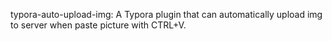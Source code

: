 typora-auto-upload-img: A Typora plugin that can automatically upload img to server when paste picture with CTRL+V.
